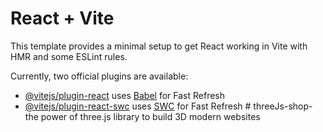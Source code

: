 # React + Vite

This template provides a minimal setup to get React working in Vite with HMR and some ESLint rules.

Currently, two official plugins are available:

- [@vitejs/plugin-react](https://github.com/vitejs/vite-plugin-react/blob/main/packages/plugin-react/README.md) uses [Babel](https://babeljs.io/) for Fast Refresh
- [@vitejs/plugin-react-swc](https://github.com/vitejs/vite-plugin-react-swc) uses [SWC](https://swc.rs/) for Fast Refresh
#   t h r e e J s - s h o p -   t h e   p o w e r   o f   t h r e e . j s   l i b r a r y   t o   b u i l d   3 D   m o d e r n   w e b s i t e s  
 